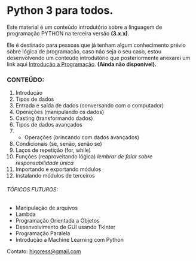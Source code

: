 # Python 3 para todos.

Este material é um conteúdo introdutório sobre a linguagem de programação PYTHON na terceira versão **(3.x.x)**.

Ele é destinado para pessoas que já tenham algum conhecimento prévio sobre lógica de programação, caso não seja o seu caso, estou desenvolvendo um conteúdo introdutório que posteriormente anexarei um link aqui [Introdução a Programação](https://github.com/higoress/IntroducaoProg). **(Ainda não disponível).**


### CONTEÚDO:

1. Introdução
1. Tipos de dados 
1. Entrada e saída de dados (conversando com o computador)
1. Operações (manipulando os dados)
1. Casting (transformando dados)
1. Tipos de dados avançados
1. + Operações (brincando com dados avançados)
1. Condicionais (se, senão, senão se)
1. Laços de repetição (for, while)
1. Funções (reaproveitando lógica)  *lembrar de falar sobre responsabilidade única*
1. Importando e exportando módulos
1. Instalando módulos de terceiros



###### TÓPICOS FUTUROS:

* Manipulação de arquivos
* Lambda
* Programação Orientada a Objetos
* Desenvolvimento de GUI usando TkInter
* Programação Paralela
* Introdução a Machine Learning com Python


Contato:
higoress@gmail.com
